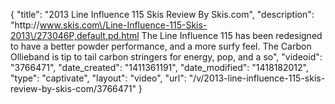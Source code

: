{
    "title": "2013 Line Influence 115 Skis Review By Skis.com",
    "description": "http:\/\/www.skis.com\/Line-Influence-115-Skis-2013\/273046P,default,pd.html  The Line Influence 115 has been redesigned to have a better powder performance, and a more surfy feel. The Carbon Ollieband is tip to tail carbon stringers for energy, pop, and a so",
    "videoid": "3766471",
    "date_created": "1411361191",
    "date_modified": "1418182012",
    "type": "captivate",
    "layout": "video",
    "url": "\/v\/2013-line-influence-115-skis-review-by-skis-com\/3766471"
}
